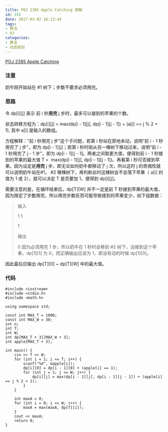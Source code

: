 ```yaml
---
title: POJ 2385 Apple Catching 题解
id: 152
date: 2017-03-02 16:13:44
tags:
- 算法
- OJ
categories:
- 算法
- 动态规划
---
```



[POJ 2385 Apple Catching](http://poj.org/problem?id=2385)


### 注意


奶牛刚开始站在 #1 树下；步数不要求必须用完。

### 思路


令 dp[i][j] 表示 前 i 秒**用完** j 步时，最多可以接到的苹果的个数。

状态转移方程为：dp[i][j] = max(dp[i - 1][j], dp[i - 1][j - 1]) + (a[i] == j % 2 + 1), 其中 a[i] 是输入的数组。

方程解释：“前 i 秒用完 j 步”这个子问题，若第 i 秒站在原地未动，说明“前 i - 1 秒用完了 j 步”，即为 dp[i - 1][j]；若第 i 秒时刚从另一棵树下移动过来，说明“前 i - 1 秒用完了 j - 1 步”，即为 dp[i - 1][j - 1]。两者之间取更大值，便得到前 i - 1 秒接到的苹果的最大值 T =  max(dp[i - 1][j], dp[i - 1][j - 1])。再看第 i 秒可否接到苹果。因为设定是**用完** j 步，即无论如何奶牛都移动了 j 次，所以这时 j 的奇偶性就可以说明奶牛站在#1， #2 哪棵树下，再判断此时这棵树会不会落下苹果（ a[i] 的值为 1 或 2），就可以决定 T 是否要加 1，便得到 dp[i][j]。

需要注意的是，在循环结束后，dp[T][W] 并不一定是前 T 秒接到苹果的最大值，因为限定了步数用完，所以用完步数反而可能导致接到的苹果变少，如下组数据：
> 输入
> 
> 1 1
> 
> 1
> 
> 输出
> 
> 0
因为必须用完 1 步，所以奶牛在 1 秒时会移到 #2 树下，没接到这个苹果，dp[1][1] 为 0，而正确输出应该为 1，即没有动的时候 dp[1][0]。

因此最后应输出 dp[T][0] ~ dp[T][W] 中的最大值。

### 代码
```
#include <iostream>
#include <stdio.h>
#include <math.h>

using namespace std;

const int MAX_T = 1000;
const int MAX_W = 30;
int n;
int T;
int W;
int dp[MAX_T + 3][MAX_W + 3];
int apple[MAX_T + 3];

int main() {
    cin >> T >> W;
    for (int i = 1; i <= T; i++) {
        scanf("%d", &apple[i]);
        dp[i][0] = dp[i - 1][0] + (apple[i] == 1);
        for (int j = 1; j <= W; j++) {
            dp[i][j] = max(dp[i - 1][j], dp[i - 1][j - 1]) + (apple[i] == j % 2 + 1);
        }
    }

    int maxA = 0;
    for (int i = 0; i <= W; i++) {
        maxA = max(maxA, dp[T][i]);
    }
    cout << maxA;
    return 0;
}
```